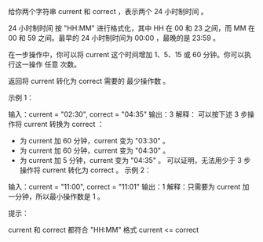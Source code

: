 给你两个字符串 current 和 correct ，表示两个 24 小时制时间 。

24 小时制时间 按 "HH:MM" 进行格式化，其中 HH 在 00 和 23 之间，而 MM 在 00 和 59 之间。最早的 24 小时制时间为 00:00 ，最晚的是 23:59 。

在一步操作中，你可以将 current 这个时间增加 1、5、15 或 60 分钟。你可以执行这一操作 任意 次数。

返回将 current 转化为 correct 需要的 最少操作数 。

示例 1：

输入：current = "02:30", correct = "04:35"
输出：3
解释：
可以按下述 3 步操作将 current 转换为 correct ：

- 为 current 加 60 分钟，current 变为 "03:30" 。
- 为 current 加 60 分钟，current 变为 "04:30" 。
- 为 current 加 5 分钟，current 变为 "04:35" 。
  可以证明，无法用少于 3 步操作将 current 转化为 correct 。
  示例 2：

输入：current = "11:00", correct = "11:01"
输出：1
解释：只需要为 current 加一分钟，所以最小操作数是 1 。

提示：

current 和 correct 都符合 "HH:MM" 格式
current <= correct
